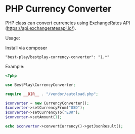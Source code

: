 # PHP Currency Converter
PHP class can convert currencies using ExchangeRates API (https://api.exchangeratesapi.io/).

Usage:

Install via composer

```"best-play/bestplay-currency-converter": "1.*"```

Example:

```php
<?php

use BestPlay\CurrencyConverter;

require __DIR__ . "/vendor/autoload.php";

$converter = new CurrencyConverter();
$converter->setCurrencyFrom("USD");
$converter->setCurrencyTo("EUR");
$converter->setAmount(1);

echo $converter->convertCurrency()->getJsonResult();
```